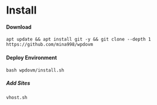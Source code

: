 # Install

#### Download
```
apt update && apt install git -y && git clone --depth 1 https://github.com/mina998/wpdovm
```

#### Deploy Environment
```
bash wpdovm/install.sh
```

##### Add Sites
```
vhost.sh
```

